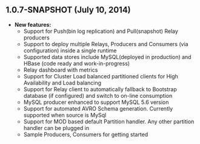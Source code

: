 ## 1.0.7-SNAPSHOT (July 10, 2014)
- **New features:**
  - Support for Push(bin log replication) and Pull(snapshot) Relay producers
  - Support to deploy multiple Relays, Producers and Consumers (via configuration) inside a single runtime 
  - Supported data stores include MySQL(deployed in production) and HBase (code ready and work-in-progress)
  - Relay dashboard with metrics
  - Support for Cluster Load balanced partitioned clients for High Availability and Load balancing
  - Support for Relay client to automatically fallback to Bootstrap database (if configured) and switch to on-line consumption
  - MySQL producer enhanced to support MySQL 5.6 version 
  - Support for automated AVRO Schema generation. Currently supported when source is MySql
  - Support for MOD based default Partition handler. Any other partition handler can be plugged in
  - Sample Producers, Consumers for getting started
<br />
